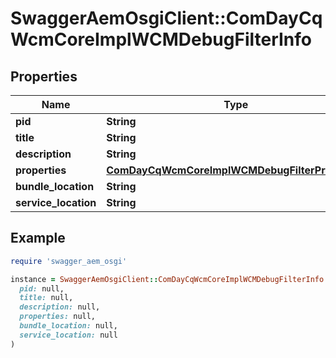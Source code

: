 # SwaggerAemOsgiClient::ComDayCqWcmCoreImplWCMDebugFilterInfo

## Properties

| Name | Type | Description | Notes |
| ---- | ---- | ----------- | ----- |
| **pid** | **String** |  | [optional] |
| **title** | **String** |  | [optional] |
| **description** | **String** |  | [optional] |
| **properties** | [**ComDayCqWcmCoreImplWCMDebugFilterProperties**](ComDayCqWcmCoreImplWCMDebugFilterProperties.md) |  | [optional] |
| **bundle_location** | **String** |  | [optional] |
| **service_location** | **String** |  | [optional] |

## Example

```ruby
require 'swagger_aem_osgi'

instance = SwaggerAemOsgiClient::ComDayCqWcmCoreImplWCMDebugFilterInfo.new(
  pid: null,
  title: null,
  description: null,
  properties: null,
  bundle_location: null,
  service_location: null
)
```

